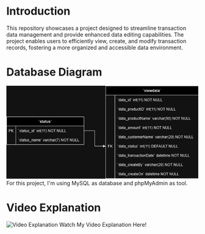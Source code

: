# Introduction
This repository showcases a project designed to streamline transaction data management and provide enhanced data editing capabilities. The project enables users to efficiently view, create, and modify transaction records, fostering a more organized and accessible data environment.

# Database Diagram
![Transaction Database Diagram](https://github.com/DonnnChaewon/mstransaction/blob/main/documentation/TransactionDatabaseDiagram.png)
For this project, I'm using MySQL as database and phpMyAdmin as tool.

# Video Explanation
![![Video Explanation](https://github.com/DonnnChaewon/mstransaction/blob/main/documentation/Before%20Create%20Data.png)](https://drive.google.com/file/d/1zsoeAJhb9ftoTV9lIhceP78qP-XGGThW/view?usp=drive_link)
Watch My Video Explanation Here!
